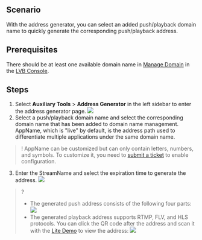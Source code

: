 
## Scenario
With the address generator, you can select an added push/playback domain name to quickly generate the corresponding push/playback address.

## Prerequisites
There should be at least one available domain name in [Manage Domain](https://cloud.tencent.com/document/product/267/20381) in the [LVB Console](https://console.cloud.tencent.com/live).

## Steps
1. Select **Auxiliary Tools** > **Address Generator** in the left sidebar to enter the address generator page.
![](https://main.qcloudimg.com/raw/404f832e1bac2d605016f862686be1d1.png)
2. Select a push/playback domain name and select the corresponding domain name that has been added to domain name management. AppName, which is "live" by default, is the address path used to differentiate multiple applications under the same domain name.
>! AppName can be customized but can only contain letters, numbers, and symbols. To customize it, you need to [submit a ticket](https://console.cloud.tencent.com/workorder/category) to enable configuration.
3. Enter the StreamName and select the expiration time to generate the address.
![](https://main.qcloudimg.com/raw/7aad3d258644a4b59872360805bac3eb.png)
>?
>- The generated push address consists of the following four parts:
![](https://main.qcloudimg.com/raw/7a276cbf9250e3c7f7d94a620172e795.png)
>- The generated playback address supports RTMP, FLV, and HLS protocols. You can click the QR code after the address and scan it with the [Lite Demo](https://cloud.tencent.com/document/product/454/6555#.E7.B2.BE.E7.AE.80.E7.89.88-demo) to view the address:
![](https://main.qcloudimg.com/raw/aef2d22414cf0e880fbcbb653d328f65.png)
